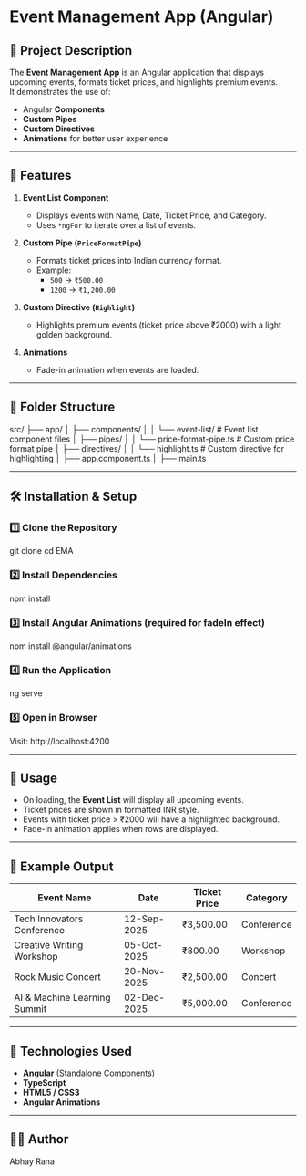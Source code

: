 # Event Management App (Angular)

## 📌 Project Description

The **Event Management App** is an Angular application that displays upcoming events, formats ticket prices, and highlights premium events.  
It demonstrates the use of:

- Angular **Components**
- **Custom Pipes**
- **Custom Directives**
- **Animations** for better user experience

---

## 🚀 Features

1. **Event List Component**

   - Displays events with Name, Date, Ticket Price, and Category.
   - Uses `*ngFor` to iterate over a list of events.

2. **Custom Pipe (`PriceFormatPipe`)**

   - Formats ticket prices into Indian currency format.
   - Example:
     - `500` → `₹500.00`
     - `1200` → `₹1,200.00`

3. **Custom Directive (`Highlight`)**

   - Highlights premium events (ticket price above ₹2000) with a light golden background.

4. **Animations**
   - Fade-in animation when events are loaded.

---

## 📂 Folder Structure

src/
├── app/
│ ├── components/
│ │ └── event-list/ # Event list component files
│ ├── pipes/
│ │ └── price-format-pipe.ts # Custom price format pipe
│ ├── directives/
│ │ └── highlight.ts # Custom directive for highlighting
│ ├── app.component.ts
│ ├── main.ts

---

## 🛠 Installation & Setup

### 1️⃣ Clone the Repository

git clone <your-repository-url>
cd EMA

### 2️⃣ Install Dependencies

npm install

### 3️⃣ Install Angular Animations (required for fadeIn effect)

npm install @angular/animations

### 4️⃣ Run the Application

ng serve

### 5️⃣ Open in Browser

Visit: http://localhost:4200

---

## 📜 Usage

- On loading, the **Event List** will display all upcoming events.
- Ticket prices are shown in formatted INR style.
- Events with ticket price > ₹2000 will have a highlighted background.
- Fade-in animation applies when rows are displayed.

---

## 📸 Example Output

| Event Name                   | Date        | Ticket Price | Category   |
| ---------------------------- | ----------- | ------------ | ---------- |
| Tech Innovators Conference   | 12-Sep-2025 | ₹3,500.00    | Conference |
| Creative Writing Workshop    | 05-Oct-2025 | ₹800.00      | Workshop   |
| Rock Music Concert           | 20-Nov-2025 | ₹2,500.00    | Concert    |
| AI & Machine Learning Summit | 02-Dec-2025 | ₹5,000.00    | Conference |

---

## 📌 Technologies Used

- **Angular** (Standalone Components)
- **TypeScript**
- **HTML5 / CSS3**
- **Angular Animations**

---

## 👨‍💻 Author

Abhay Rana
